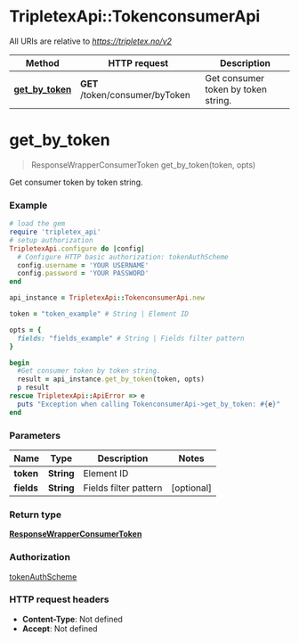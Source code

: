 # TripletexApi::TokenconsumerApi

All URIs are relative to *https://tripletex.no/v2*

Method | HTTP request | Description
------------- | ------------- | -------------
[**get_by_token**](TokenconsumerApi.md#get_by_token) | **GET** /token/consumer/byToken | Get consumer token by token string.


# **get_by_token**
> ResponseWrapperConsumerToken get_by_token(token, opts)

Get consumer token by token string.



### Example
```ruby
# load the gem
require 'tripletex_api'
# setup authorization
TripletexApi.configure do |config|
  # Configure HTTP basic authorization: tokenAuthScheme
  config.username = 'YOUR USERNAME'
  config.password = 'YOUR PASSWORD'
end

api_instance = TripletexApi::TokenconsumerApi.new

token = "token_example" # String | Element ID

opts = { 
  fields: "fields_example" # String | Fields filter pattern
}

begin
  #Get consumer token by token string.
  result = api_instance.get_by_token(token, opts)
  p result
rescue TripletexApi::ApiError => e
  puts "Exception when calling TokenconsumerApi->get_by_token: #{e}"
end
```

### Parameters

Name | Type | Description  | Notes
------------- | ------------- | ------------- | -------------
 **token** | **String**| Element ID | 
 **fields** | **String**| Fields filter pattern | [optional] 

### Return type

[**ResponseWrapperConsumerToken**](ResponseWrapperConsumerToken.md)

### Authorization

[tokenAuthScheme](../README.md#tokenAuthScheme)

### HTTP request headers

 - **Content-Type**: Not defined
 - **Accept**: Not defined



